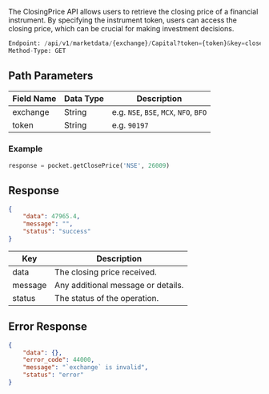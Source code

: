 <!-- ## Get Closing Price -->
The ClosingPrice API allows users to retrieve the closing price of a financial instrument. By specifying the instrument token, users can access the closing price, which can be crucial for making investment decisions.

```python
Endpoint: /api/v1/marketdata/{exchange}/Capital?token={token}&key=close_price
Method-Type: GET
```

## Path Parameters
| Field Name | Data Type | Description                           |
|------------|-----------|---------------------------------------|
| exchange   | String    | e.g. `NSE`, `BSE`, `MCX`, `NFO`, `BFO`   |
| token      | String    | e.g. `90197`                            |


### Example
```python
response = pocket.getClosePrice('NSE', 26009)
```


## Response
```json
{
    "data": 47965.4,
    "message": "", 
    "status": "success"
}
```

| Key      | Description                        |
|----------|------------------------------------|
| data     | The closing price received.       |
| message  | Any additional message or details. |
| status   | The status of the operation.      |


## Error Response
```json
{
    "data": {},
    "error_code": 44000,
    "message": "`exchange` is invalid",
    "status": "error"
}
```
